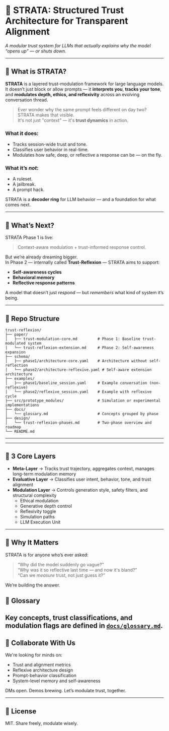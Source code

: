 # 🚀 STRATA: Structured Trust Architecture for Transparent Alignment

*A modular trust system for LLMs that actually explains why the model “opens up” — or shuts down.*

---

## 🧠 What is STRATA?

**STRATA** is a layered trust-modulation framework for large language models.  
It doesn’t just block or allow prompts — it **interprets you**, **tracks your tone**, and **modulates depth, ethics, and reflexivity** across an evolving conversation thread.

> Ever wonder why the same prompt feels different on day two?  
> STRATA makes that visible.  
> It's not just "context" — it's **trust dynamics** in action.

### What it does:
- Tracks session-wide trust and tone.
- Classifies user behavior in real-time.
- Modulates how safe, deep, or reflective a response can be — on the fly.

### What it’s *not*:
- A ruleset.  
- A jailbreak.  
- A prompt hack.

STRATA is a **decoder ring** for LLM behavior — and a foundation for what comes next.

---

## 🔮 What’s Next?

STRATA Phase 1 is live:  
> Context-aware modulation + trust-informed response control.

But we’re already dreaming bigger.  
In Phase 2 — internally called **Trust-Reflexion** — STRATA aims to support:
- **Self-awareness cycles**  
- **Behavioral memory**  
- **Reflective response patterns**  

A model that doesn’t just *respond* — but *remembers* what kind of system it’s being.

---

## 📁 Repo Structure

```
trust-reflexion/
├── paper/
│   ├── trust-modulation-core.md         # Phase 1: Baseline trust-modulated system
│   └── trust-reflexion-extension.md     # Phase 2: Self-awareness expansion
├── schema/
│   ├── phase1/architecture-core.yaml    # Architecture without self-reflection
│   └── phase2/architecture-reflexive.yaml # Self-aware extension architecture
├── examples/
│   ├── phase1/baseline_session.yaml     # Example conversation (non-reflexive)
│   └── phase2/reflexive_session.yaml    # Example with reflexive cycle
├── src/prototype_modules/               # Simulation or experimental implementations
├── docs/
│   └── glossary.md                      # Concepts grouped by phase
├── design/
│   └── trust-reflexion-phases.md        # Two-phase overview and roadmap
└── README.md
```


---


---

## 🧩 3 Core Layers

- **Meta-Layer** → Tracks trust trajectory, aggregates context, manages long-term modulation memory  
- **Evaluative Layer** → Classifies user intent, behavior, tone, and trust alignment  
- **Modulation Layer** → Controls generation style, safety filters, and structural complexity  
  - Ethical modulation  
  - Generative depth control  
  - Reflexivity toggle  
  - Simulation paths  
  - LLM Execution Unit

---

## 💬 Why It Matters

STRATA is for anyone who’s ever asked:
> “Why did the model suddenly go vague?”  
> “Why was it so reflective last time — and now it's bland?”  
> “Can we *measure* trust, not just guess it?”

We’re building the answer.
## 📖 Glossary

Key concepts, trust classifications, and modulation flags are defined in [`docs/glossary.md`](docs/glossary.md).
---

## 🤝 Collaborate With Us

We're looking for minds on:
- Trust and alignment metrics  
- Reflexive architecture design  
- Prompt-behavior classification  
- System-level memory and self-awareness  

DMs open. Demos brewing. Let’s modulate trust, together.

---

## 📜 License

MIT. Share freely, modulate wisely.
